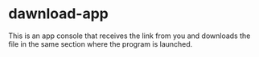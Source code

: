 # dawnload-app
This is an app console that receives the link from you and downloads the file in the same section where the program is launched.
